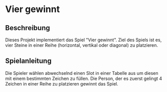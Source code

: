 # Vier gewinnt

## Beschreibung
Dieses Projekt implementiert das Spiel "Vier gewinnt". Ziel des Spiels ist es, vier Steine in einer Reihe (horizontal, vertikal oder diagonal) zu platzieren.

## Spielanleitung
Die Spieler wählen abwechselnd einen Slot in einer Tabelle aus um diesen mit einem bestimmten Zeichen zu füllen. Die Person, der es zuerst gelingt 4 Zeichen in einer Reihe zu platzieren gewinnt das Spiel.
